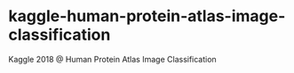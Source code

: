# kaggle-human-protein-atlas-image-classification
Kaggle 2018 @ Human Protein Atlas Image Classification

